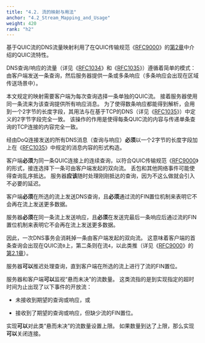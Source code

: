 ```yaml
---
title: "4.2. 流的映射与用法"
anchor: "4.2_Stream_Mapping_and_Usage"
weight: 420
rank: "h2"
---
```


基于QUIC流的DNS流量映射利用了在QUIC传输规范《[RFC9000]()》的[第2章]()中介绍的QUIC流特性。

DNS查询/响应的流量（详见《[RFC1034]()》和《[RFC1035]()》）遵循着简单的模式：由客户端发送一条查询，然后服务器提供一条或多条响应（多条响应会出现在区域传送场景中）。

本文规定的映射需要客户端为每次查询选择一条单独的QUIC流。
接着服务器使用同一条流来为该查询提供所有响应消息。
为了使得数条响应都能得到解析，会用到一个2字节的长度字段，其用法与在基于TCP的DNS（详见《[RFC1035]()》）中定义的2字节字段完全一致。
该操作的作用是使得每条QUIC流的内容与传递单条查询的TCP连接的内容完全一致。

经由DoQ连接发送的所有DNS消息（查询与响应）**必须**以一个2字节的长度字段加上在《[RFC1035]()》中规定的消息内容的形式构造。

客户端**必须**为同一条QUIC连接上的连续查询，以符合QUIC传输规范《[RFC9000]()》的形式，接连选择下一条可由客户端发起的双向流。
丢包和其他网络事件可能使得查询乱序抵达。
服务器**应该**随时处理刚刚抵达的查询，因为不这么做就会引入不必要的延迟。

客户端**必须**在所选的流上发送DNS查询，且**必须**通过流的FIN置位机制来表明它不会再在流上发送更多数据。

服务器**必须**在同一条流上发送响应，且**必须**在发送完最后一条响应后通过流的FIN置位机制来表明它不会再在流上发送更多数据。

因此，一次DNS事务会消耗掉一条由客户端发起的双向流。
这意味着客户端的首条查询会出现在QUIC流`0`上，第二条则在流`4`，以此类推（详见《[RFC9000]()》的[第2.1章]()）。

服务器**可以**推迟处理查询，直到客户端在所选的流上进行了流的FIN置位。

服务器和客户端**可以**监视“悬而未决”的流数量。
这类流指的是到实现指定的超时时间为止出现了以下事件的开放流：

* 未接收到期望的查询或响应，或

* 接收到了期望的查询或响应，但缺少流的FIN置位。

实现**可以**对此类“悬而未决”的流数量设置上限。
如果数量到达了上限，那么实现**可以**关闭连接。
